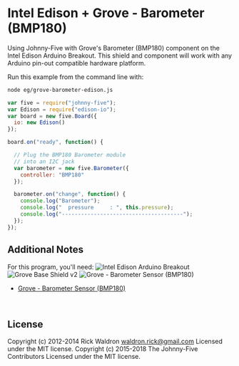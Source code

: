 <!--remove-start-->

# Intel Edison + Grove - Barometer (BMP180)

<!--remove-end-->


Using Johnny-Five with Grove's Barometer (BMP180) component on the Intel Edison Arduino Breakout. This shield and component will work with any Arduino pin-out compatible hardware platform.







Run this example from the command line with:
```bash
node eg/grove-barometer-edison.js
```


```javascript
var five = require("johnny-five");
var Edison = require("edison-io");
var board = new five.Board({
  io: new Edison()
});

board.on("ready", function() {

  // Plug the BMP180 Barometer module
  // into an I2C jack
  var barometer = new five.Barometer({
    controller: "BMP180"
  });

  barometer.on("change", function() {
    console.log("Barometer");
    console.log("  pressure     : ", this.pressure);
    console.log("--------------------------------------");
  });
});

```








## Additional Notes
For this program, you'll need:
![Intel Edison Arduino Breakout](https://cdn.sparkfun.com//assets/parts/1/0/1/3/9/13097-06.jpg)
![Grove Base Shield v2](http://www.seeedstudio.com/depot/images/product/base%20shield%20V2_01.jpg)
![Grove - Barometer Sensor (BMP180)](http://www.seeedstudio.com/depot/images/product/Grove%20Barometer%20Sensor%20BMP180.jpg)
- [Grove - Barometer Sensor (BMP180)](http://www.seeedstudio.com/depot/Grove-Barometer-Sensor-BMP180-p-1840.html)

&nbsp;

<!--remove-start-->

## License
Copyright (c) 2012-2014 Rick Waldron <waldron.rick@gmail.com>
Licensed under the MIT license.
Copyright (c) 2015-2018 The Johnny-Five Contributors
Licensed under the MIT license.

<!--remove-end-->
